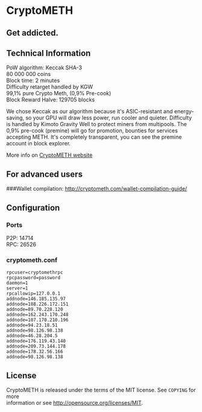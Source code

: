 CryptoMETH
==========
Get addicted.
-------------

Technical Information
---------------------
PoW algorithm: Keccak SHA-3  
80 000 000 coins  
Block time: 2 minutes  
Difficulty retarget handled by KGW  
99,1% pure Crypto Meth, (0,9% Pre-cook)   
Block Reward Halve: 129705 blocks   

We chose Keccak as our algorithm because it's ASIC-resistant and energy-saving, so your GPU will draw less power, run cooler and quieter. 
Difficulty is handled by Kimoto Gravity Well to protect miners from multipools.
The 0,9% pre-cook (premine) will go for promotion, bounties for services accepting METH. It's completely transparent, you can see the premine account in block explorer.

More info on [CryptoMETH website](http://cryptometh.com)

For advanced users
------------------
###Wallet compilation:
http://cryptometh.com/wallet-compilation-guide/

Configuration
-------------
### Ports  
  
P2P: 14714  
RPC: 26526   

### cryptometh.conf  
```
rpcuser=cryptomethrpc  
rpcpassword=password
daemon=1  
server=1  
rpcallowip=127.0.0.1  
addnode=146.185.135.97  
addnode=188.226.172.151  
addnode=89.70.228.120  
addnode=162.243.170.248  
addnode=107.170.210.196  
addnode=94.23.18.51  
addnode=98.126.98.138  
addnode=46.28.204.5  
addnode=176.119.43.140  
addnode=209.73.144.178  
addnode=178.32.56.166  
addnode=98.126.98.138
```

License
-------
CryptoMETH is released under the terms of the MIT license. See `COPYING` for more  
information or see http://opensource.org/licenses/MIT.
